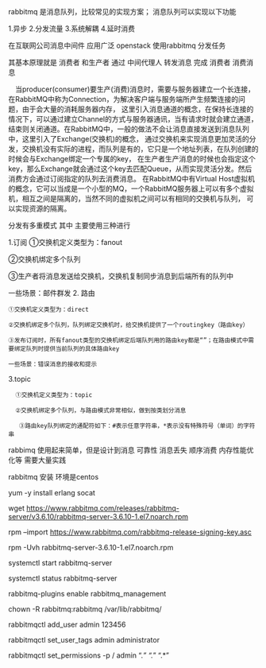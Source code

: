 rabbitmq 是消息队列，比较常见的实现方案；
消息队列可以实现以下功能

1.异步
2.分发流量
3.系统解耦
4.延时消费

在互联网公司消息中间件 应用广泛 openstack 使用rabbitmq 分发任务

其基本原理就是 消费者 和生产者 通过 中间代理人 转发消息 完成 消费者 消费消息


　当producer(consumer)要生产(消费)消息时，需要与服务器建立一个长连接，
 在RabbitMQ中称为Connection，为解决客户端与服务端所产生频繁连接的问题，由于会大量的消耗服务器内存，
 这里引入消息通道的概念，在保持长连接的情况下，可以通过建立Channel的方式与服务器通讯，当有请求时就会建立通道，
 结束则关闭通道。在RabbitMQ中，一般的做法不会让消息直接发送到消息队列中，这里引入了Exchange(交换机)的概念，
 通过交换机来实现消息更加灵活的分发，交换机没有实际的进程，而队列是有的，它只是一个地址列表，在队列创建的时候会与Exchange绑定一个专属的key，
 在生产者生产消息的时候也会指定这个key，那么Exchange就会通过这个key去匹配Queue，从而实现灵活分发。然后消费方会通过订阅指定的队列去消费消息。
 在RabbitMQ中有Virtual Host虚拟机的概念，它可以当成是一个小型的MQ，一个RabbitMQ服务器上可以有多个虚拟机，相互之间是隔离的，当然不同的虚拟机之间可以有相同的交换机与队列，
 可以实现资源的隔离。
 
 
 分发有多重模式 其中 主要使用三种进行  
 
 1.订阅 
   ①交换机定义类型为：fanout

  ②交换机绑定多个队列

  ③生产者将消息发送给交换机，交换机复制同步消息到后端所有的队列中

  一些场景：邮件群发
 2. 路由
 
    ①交换机定义类型为：direct

    ②交换机绑定多个队列，队列绑定交换机时，给交换机提供了一个routingkey（路由key）

    ③发布订阅时，所有fanout类型的交换机绑定后端队列用的路由key都是“”；在路由模式中需要绑定队列时提供当前队列的具体路由key

    一些场景：错误消息的接收和提示
    
  3.topic
  
      ①交换机定义类型为：topic

      ②交换机绑定多个队列，与路由模式非常相似，做到按类划分消息

       ③路由key队列绑定的通配符如下：#表示任意字符串，*表示没有特殊符号（单词）的字符串


rabbimq 使用起来简单，但是设计到消息 可靠性 消息丢失 顺序消费 内存性能优化等 需要大量实践


rabbitmq 安装  环境是centos 


   yum -y install erlang socat
   
   wget https://www.rabbitmq.com/releases/rabbitmq-server/v3.6.10/rabbitmq-server-3.6.10-1.el7.noarch.rpm
   
   rpm –import https://www.rabbitmq.com/rabbitmq-release-signing-key.asc
   
   rpm -Uvh rabbitmq-server-3.6.10-1.el7.noarch.rpm
   
   systemctl start rabbitmq-server
   
   systemctl status rabbitmq-server
   
   rabbitmq-plugins enable rabbitmq_management
   
   chown -R rabbitmq:rabbitmq /var/lib/rabbitmq/
   
   rabbitmqctl add_user admin 123456
   
   rabbitmqctl set_user_tags admin administrator
   
   rabbitmqctl set_permissions -p / admin “.*” “.*” “.*”

